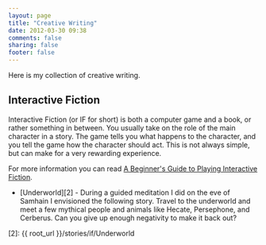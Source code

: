 ```yaml
---
layout: page
title: "Creative Writing"
date: 2012-03-30 09:38
comments: false
sharing: false
footer: false
---
```

Here is my collection of creative writing.

## Interactive Fiction

Interactive Fiction (or IF for short) is both a computer game and a book, or
rather something in between. You usually take on the role of the main character
in a story. The game tells you what happens to the character, and you tell the
game how the character should act. This is not always simple, but can make for
a very rewarding experience.

For more information you can read [A Beginner's Guide to Playing Interactive
Fiction][1].

- [Underworld][2] - During a guided meditation I did on the eve of Samhain I
  envisioned the following story. Travel to the underworld and meet a few
  mythical people and animals like Hecate, Persephone, and Cerberus. Can you
  give up enough negativity to make it back out?

[1]: http://www.microheaven.com/ifguide/index.html
[2]: {{ root_url }}/stories/if/Underworld
